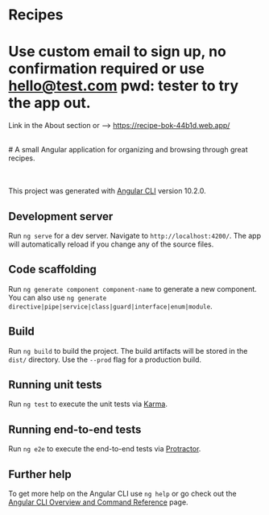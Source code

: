 # Recipes
# Use custom email to sign up, no confirmation required or use hello@test.com pwd: tester to try the app out.

Link in the About section or --> https://recipe-bok-44b1d.web.app/

<br />
# A small Angular application for organizing and browsing through great recipes.

<br /> <br />
This project was generated with [Angular CLI](https://github.com/angular/angular-cli) version 10.2.0.


## Development server

Run `ng serve` for a dev server. Navigate to `http://localhost:4200/`. The app will automatically reload if you change any of the source files.

## Code scaffolding

Run `ng generate component component-name` to generate a new component. You can also use `ng generate directive|pipe|service|class|guard|interface|enum|module`.

## Build

Run `ng build` to build the project. The build artifacts will be stored in the `dist/` directory. Use the `--prod` flag for a production build.

## Running unit tests

Run `ng test` to execute the unit tests via [Karma](https://karma-runner.github.io).

## Running end-to-end tests

Run `ng e2e` to execute the end-to-end tests via [Protractor](http://www.protractortest.org/).

## Further help

To get more help on the Angular CLI use `ng help` or go check out the [Angular CLI Overview and Command Reference](https://angular.io/cli) page.
